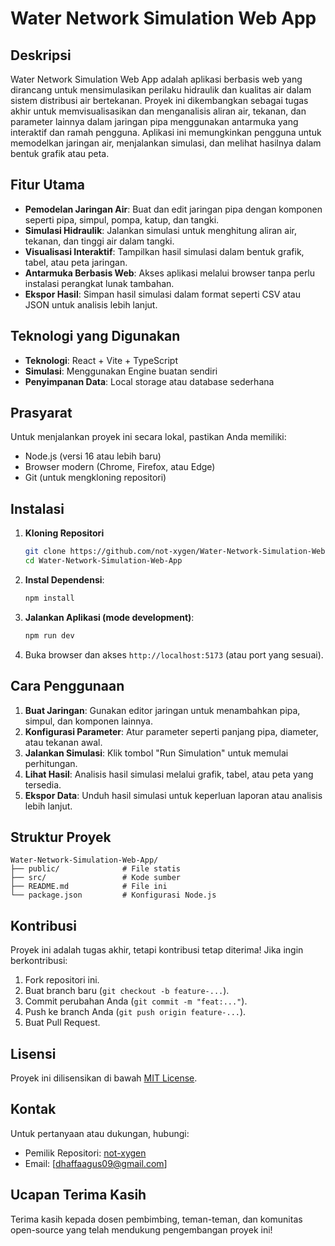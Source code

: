 # Water Network Simulation Web App

## Deskripsi

Water Network Simulation Web App adalah aplikasi berbasis web yang dirancang
untuk mensimulasikan perilaku hidraulik dan kualitas air dalam sistem distribusi
air bertekanan. Proyek ini dikembangkan sebagai tugas akhir untuk
memvisualisasikan dan menganalisis aliran air, tekanan, dan parameter lainnya
dalam jaringan pipa menggunakan antarmuka yang interaktif dan ramah pengguna.
Aplikasi ini memungkinkan pengguna untuk memodelkan jaringan air, menjalankan
simulasi, dan melihat hasilnya dalam bentuk grafik atau peta.

## Fitur Utama

- **Pemodelan Jaringan Air**: Buat dan edit jaringan pipa dengan komponen
  seperti pipa, simpul, pompa, katup, dan tangki.
- **Simulasi Hidraulik**: Jalankan simulasi untuk menghitung aliran air,
  tekanan, dan tinggi air dalam tangki.
- **Visualisasi Interaktif**: Tampilkan hasil simulasi dalam bentuk grafik,
  tabel, atau peta jaringan.
- **Antarmuka Berbasis Web**: Akses aplikasi melalui browser tanpa perlu
  instalasi perangkat lunak tambahan.
- **Ekspor Hasil**: Simpan hasil simulasi dalam format seperti CSV atau JSON
  untuk analisis lebih lanjut.

## Teknologi yang Digunakan

- **Teknologi**: React + Vite + TypeScript
- **Simulasi**: Menggunakan Engine buatan sendiri
- **Penyimpanan Data**: Local storage atau database sederhana

## Prasyarat

Untuk menjalankan proyek ini secara lokal, pastikan Anda memiliki:

- Node.js (versi 16 atau lebih baru)
- Browser modern (Chrome, Firefox, atau Edge)
- Git (untuk mengkloning repositori)

## Instalasi

1. **Kloning Repositori**

   ```bash
   git clone https://github.com/not-xygen/Water-Network-Simulation-Web-App.git
   cd Water-Network-Simulation-Web-App
   ```

2. **Instal Dependensi**:

   ```bash
   npm install
   ```

3. **Jalankan Aplikasi (mode development)**:

   ```bash
   npm run dev
   ```
   
4. Buka browser dan akses `http://localhost:5173` (atau port yang sesuai).

## Cara Penggunaan

1. **Buat Jaringan**: Gunakan editor jaringan untuk menambahkan pipa, simpul,
   dan komponen lainnya.
2. **Konfigurasi Parameter**: Atur parameter seperti panjang pipa, diameter,
   atau tekanan awal.
3. **Jalankan Simulasi**: Klik tombol "Run Simulation" untuk memulai
   perhitungan.
4. **Lihat Hasil**: Analisis hasil simulasi melalui grafik, tabel, atau peta
   yang tersedia.
5. **Ekspor Data**: Unduh hasil simulasi untuk keperluan laporan atau analisis
   lebih lanjut.

## Struktur Proyek

```
Water-Network-Simulation-Web-App/
├── public/              # File statis
├── src/                 # Kode sumber
├── README.md            # File ini
└── package.json         # Konfigurasi Node.js
```

## Kontribusi

Proyek ini adalah tugas akhir, tetapi kontribusi tetap diterima! Jika ingin
berkontribusi:

1. Fork repositori ini.
2. Buat branch baru (`git checkout -b feature-...`).
3. Commit perubahan Anda (`git commit -m "feat:..."`).
4. Push ke branch Anda (`git push origin feature-...`).
5. Buat Pull Request.

## Lisensi

Proyek ini dilisensikan di bawah [MIT License](LICENSE).

## Kontak

Untuk pertanyaan atau dukungan, hubungi:

- Pemilik Repositori: [not-xygen](https://github.com/not-xygen)
- Email: [dhaffaagus09@gmail.com]

## Ucapan Terima Kasih

Terima kasih kepada dosen pembimbing, teman-teman, dan komunitas open-source
yang telah mendukung pengembangan proyek ini!
